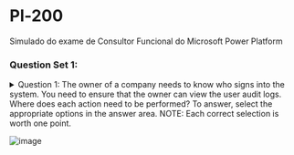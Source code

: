 # Pl-200
Simulado do exame de Consultor Funcional do Microsoft Power Platform

### Question Set 1:
<details>
<summary>Question 1: 
  The owner of a company needs to know who signs into the system.  
You need to ensure that the owner can view the user audit logs.  
Where does each action need to be performed? To answer, select the appropriate options in the answer area.  
NOTE: Each correct selection is worth one point.

![image](https://github.com/user-attachments/assets/4af7cc78-6d16-437a-a3f1-ed6bb4da6225)
</summary>

**Response:**  
![image](https://github.com/user-attachments/assets/42962244-148a-4b56-8454-5f0a3e736f5c)


</details>
